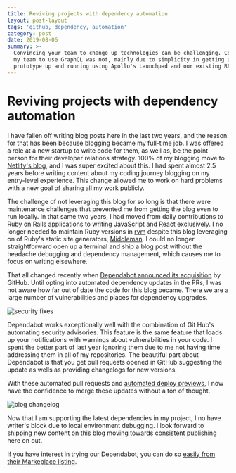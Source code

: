 ```yaml
---
title: Reviving projects with dependency automation
layout: post-layout
tags: 'github, dependency, automation'
category: post
date: 2019-08-06
summary: >-
  Convincing your team to change up technologies can be challenging. Convincing
  my team to use GraphQL was not, mainly due to simplicity in getting a GraphQL
  prototype up and running using Apollo's Launchpad and our existing REST API.
---
```

# Reviving projects with dependency automation

I have fallen off writing blog posts here in the last two years, and the reason for that has been because blogging became my full-time job. I was offered a role at a new startup to write code for them, as well as, be the point person for their developer relations strategy. 100% of my blogging move to [Netlify's blog](https://www.netlify.com/blog/2017/04/20/creating-a-blog-with-middleman-and-netlify-cms/), and I was super excited about this. I had spent almost 2.5 years before writing content about my coding journey blogging on my entry-level experience. This change allowed me to work on hard problems with a new goal of sharing all my work publicly. 

The challenge of not leveraging this blog for so long is that there were maintenance challenges that prevented me from getting the blog even to run locally. In that same two years, I had moved from daily contributions to Ruby on Rails applications to writing JavaScript and React exclusively. I no longer needed to maintain Ruby versions in [rvm](https://rvm.io/) despite this blog leveraging on of Ruby's static site generators, [Middleman](https://middlemanapp.com/). I could no longer straightforward open up a terminal and ship a blog post without the headache debugging and dependency management, which causes me to focus on writing elsewhere. 

That all changed recently when [Dependabot announced its acquisition](https://dependabot.com/blog/hello-github/) by GitHub. Until opting into automated dependency updates in the PRs, I was not aware how far out of date the code for this blog became. There we are a large number of vulnerabilities and places for dependency upgrades.

![security fixes](/img/uploads/2019-08-06-security-issues.png)

Dependabot works exceptionally well with the combination of Git Hub's automating security advisories. This feature is the same feature that loads up your notifications with warnings about vulnerabilities in your code. I spent the better part of last year ignoring them due to me not having time addressing them in all of my repositories. The beautiful part about Dependabot is that you get pull requests opened in GitHub suggesting the update as wells as providing changelogs for new versions. 

With these automated pull requests and [automated deploy previews](https://www.netlify.com/blog/2016/07/20/introducing-deploy-previews-in-netlify/), I now have the confidence to merge these updates without a ton of thought. 

![blog changelog](/img/uploads/2019-08-06-blog-changelog.png)

Now that I am supporting the latest dependencies in my project, I no have writer's block due to local environment debugging. I look forward to shipping new content on this blog moving towards consistent publishing here on out.  

If you have interest in trying our Dependabot, you can do so [easily from their Markeplace listing](https://github.com/marketplace/dependabot-preview). 
